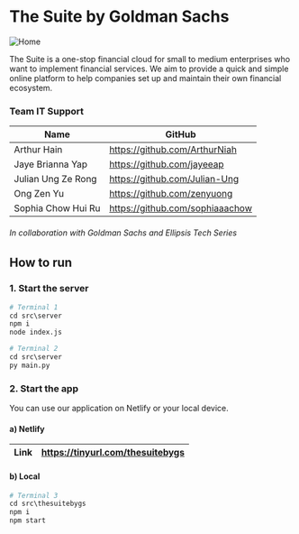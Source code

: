 # The Suite by Goldman Sachs

![Home](https://user-images.githubusercontent.com/89060200/187063743-cfbc06a3-21c7-4646-8978-6fc15a5267cc.png)

The Suite is a one-stop financial cloud for small to medium enterprises who want to implement financial services. We aim to provide a quick and simple online platform to help companies set up and maintain their own financial ecosystem.

### Team IT Support

| Name               | GitHub                          |
| ------------------ | ------------------------------- |
| Arthur Hain        | https://github.com/ArthurNiah   |
| Jaye Brianna Yap   | https://github.com/jayeeap      |
| Julian Ung Ze Rong | https://github.com/Julian-Ung   |
| Ong Zen Yu         | https://github.com/zenyuong     |
| Sophia Chow Hui Ru | https://github.com/sophiaaachow |

###### In collaboration with Goldman Sachs and Ellipsis Tech Series

## How to run

### 1. Start the server

```python
# Terminal 1
cd src\server
npm i
node index.js
```

```python
# Terminal 2
cd src\server
py main.py
```

### 2. Start the app

You can use our application on Netlify or your local device.

#### a) Netlify

| Link | https://tinyurl.com/thesuitebygs |
| ---- | -------------------------------- |

#### b) Local

```python
# Terminal 3
cd src\thesuitebygs
npm i
npm start
```
